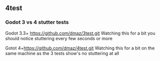 ## 4test
### Godot 3 vs 4 stutter tests

Godot 3.3+ <https://github.com/dmaz/3test.git>
Watching this for a bit you should notice stuttering every few seconds or more

Gotot 4+<https://github.com/dmaz/4test.git>
Watching this for a bit on the same machine as the 3 tests show's no stuttering at all
